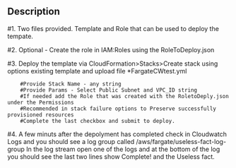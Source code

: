 ## Description

#1.  Two files provided.  Template and Role that can be used to deploy the tempate. 

#2.  Optional - Create the role in IAM:Roles using the RoleToDeploy.json

#3.  Deploy the template via CloudFormation>Stacks>Create stack using options existing template and upload file        *FargateCWtest.yml

        #Provide Stack Name - any string 
        #Provide Params - Select Public Subnet and VPC_ID string
        #If needed add the Role that was created with the RoletoDeply.json under the Permissions
        #Recommended in stack failure options to Preserve successfully provisioned resources 
        #Complete the last checkbox and submit to deploy.  

#4.  A few minuts after the depolyment has completed check in Cloudwatch Logs and you should see a log group called   /aws/fargate/useless-fact-log-group     In the log stream open one of the logs and at the bottom of the log you should see the last two lines show Complete! and the Useless fact. 

